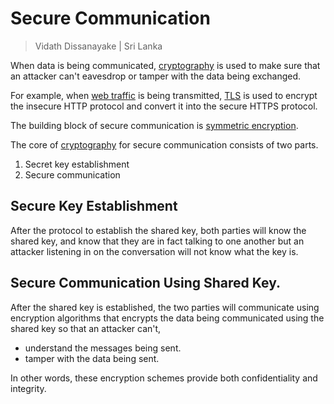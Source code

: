 # Secure Communication

> Vidath Dissanayake | Sri Lanka

When data is being communicated, [cryptography](../cryptography.md) is used to make sure that an attacker can't eavesdrop or tamper with the data being exchanged.

For example, when [web traffic](web%20traffic.md) is being transmitted, [TLS](secure%20communication%20protocols/TLS.md) is used to encrypt the insecure HTTP protocol and convert it into the secure HTTPS protocol.

The building block of secure communication is [symmetric encryption](symmetric%20encryption.md).

The core of [cryptography](../cryptography.md) for secure communication consists of two parts.
1. Secret key establishment
2. Secure communication


## Secure Key Establishment

After the protocol to establish the shared key, both parties will know the shared key, and know that they are in fact talking to one another but an attacker listening in on the conversation will not know what the key is.


## Secure Communication Using Shared Key.

After the shared key is established, the two parties will communicate using encryption algorithms that encrypts the data being communicated using the shared key so that an attacker can't,
- understand the messages being sent.
- tamper with the data being sent.

In other words, these encryption schemes provide both confidentiality and integrity.